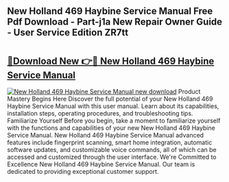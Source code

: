 ## New Holland 469 Haybine Service Manual Free Pdf Download - Part-j1a New Repair Owner Guide - User Service Edition ZR7tt

# <h2><a href="http://bc95181.oget.top/?id=New+Holland+469+Haybine+Service+Manual">🔗Download New 👉🔴 New Holland 469 Haybine Service Manual</a></h2>

[![New Holland 469 Haybine Service Manual new download](https://i.imgur.com/5g1atiW.png)](http://bc95181.oget.top/?id=New+Holland+469+Haybine+Service+Manual)
Product Mastery Begins Here Discover the full potential of your New Holland 469 Haybine Service Manual with this user manual. Learn about its capabilities, installation steps, operating procedures, and troubleshooting tips. Familiarize Yourself Before you begin, take a moment to familiarize yourself with the functions and capabilities of your new New Holland 469 Haybine Service Manual. New Holland 469 Haybine Service Manual advanced features include fingerprint scanning, smart home integration, automatic software updates, and customizable voice commands, all of which can be accessed and customized through the user interface. We're Committed to Excellence New Holland 469 Haybine Service Manual. Our team is dedicated to providing exceptional customer support.
